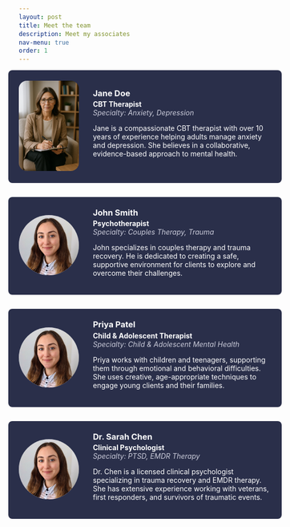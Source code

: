 ```yaml
---
layout: post
title: Meet the team
description: Meet my associates
nav-menu: true
order: 1
---
```


<div class="associates-list" style="display: flex; flex-direction: column; gap: 2em; align-items: center;">

<style>
@media (max-width: 768px) {
  .associate {
    flex-direction: column !important;
    text-align: center;
    gap: 0.5em !important;
  }
  .associate img {
    width: 180px !important;
    height: 120px !important;
    border-radius: 16px !important;
    align-self: flex-start !important;
    object-position: top !important;
  }
}
</style>

  <div class="associate" style="background: #2a2f4a; border-radius: 8px; padding: 1.5em; width: 100%;  display: flex; flex-direction: row; align-items: center; gap: 2em;">
    <div style="flex-shrink: 0;">
      <img src="assets/images/associate1.png" alt="Jane Doe" style="width:120px; height:180px; object-fit:cover; border-radius:16px; align-self:flex-start;">
    </div>
    <div>
      <h3 style="margin: 0 0 0.2em 0; color: #ffffff;">Jane Doe</h3>
      <div style="font-weight: bold; color: #ffffff;">CBT Therapist</div>
      <div style="font-style: italic; color: rgba(244,244,255,0.8);">Specialty: Anxiety, Depression</div>
      <p style="margin-top: 1em; color: #ffffff;">Jane is a compassionate CBT therapist with over 10 years of experience helping adults manage anxiety and depression. She believes in a collaborative, evidence-based approach to mental health.</p>
    </div>
  </div>

  <div class="associate" style="background: #2a2f4a; border-radius: 8px; padding: 1.5em; width: 100%;  display: flex; flex-direction: row; align-items: center; gap: 2em;">
    <div style="flex-shrink: 0;">
      <img src="assets/images/avatar.png" alt="Jane Doe" style="width:120px; height:120px; object-fit:cover; border-radius:50%;">
    </div>
    <div>
      <h3 style="margin: 0 0 0.2em 0; color: #ffffff;">John Smith</h3>
      <div style="font-weight: bold; color: #ffffff;">Psychotherapist</div>
      <div style="font-style: italic; color: rgba(244,244,255,0.8);">Specialty: Couples Therapy, Trauma</div>
      <p style="margin-top: 1em; color: #ffffff;">John specializes in couples therapy and trauma recovery. He is dedicated to creating a safe, supportive environment for clients to explore and overcome their challenges.</p>
    </div>
  </div>

  <div class="associate" style="background: #2a2f4a; border-radius: 8px; padding: 1.5em; width: 100%;  display: flex; flex-direction: row; align-items: center; gap: 2em;">
    <div style="flex-shrink: 0;">
      <img src="assets/images/avatar.png" alt="Jane Doe" style="width:120px; height:120px; object-fit:cover; border-radius:50%;">
    </div>
    <div>
      <h3 style="margin: 0 0 0.2em 0; color: #ffffff;">Priya Patel</h3>
      <div style="font-weight: bold; color: #ffffff;">Child & Adolescent Therapist</div>
      <div style="font-style: italic; color: rgba(244,244,255,0.8);">Specialty: Child & Adolescent Mental Health</div>
      <p style="margin-top: 1em; color: #ffffff;">Priya works with children and teenagers, supporting them through emotional and behavioral difficulties. She uses creative, age-appropriate techniques to engage young clients and their families.</p>
    </div>
  </div>

  <div class="associate" style="background: #2a2f4a; border-radius: 8px; padding: 1.5em; width: 100%;  display: flex; flex-direction: row; align-items: center; gap: 2em;">
    <div style="flex-shrink: 0;">
      <img src="assets/images/avatar.png" alt="Jane Doe" style="width:120px; height:120px; object-fit:cover; border-radius:50%;">
    </div>
    <div>
      <h3 style="margin: 0 0 0.2em 0; color: #ffffff;">Dr. Sarah Chen</h3>
      <div style="font-weight: bold; color: #ffffff;">Clinical Psychologist</div>
      <div style="font-style: italic; color: rgba(244,244,255,0.8);">Specialty: PTSD, EMDR Therapy</div>
      <p style="margin-top: 1em; color: #ffffff;">Dr. Chen is a licensed clinical psychologist specializing in trauma recovery and EMDR therapy. She has extensive experience working with veterans, first responders, and survivors of traumatic events.</p>
    </div>
  </div>

</div>

<!-- Replace the image paths with real associate photos as needed. --> 